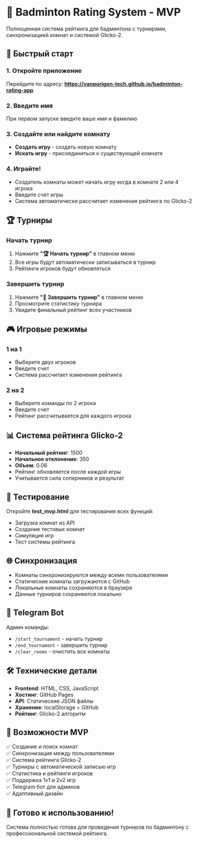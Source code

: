 # 🏸 Badminton Rating System - MVP

Полноценная система рейтинга для бадминтона с турнирами, синхронизацией комнат и системой Glicko-2.

## 🚀 Быстрый старт

### 1. Откройте приложение
Перейдите по адресу: **https://vanporigon-tech.github.io/badminton-rating-app**

### 2. Введите имя
При первом запуске введите ваше имя и фамилию

### 3. Создайте или найдите комнату
- **Создать игру** - создать новую комнату
- **Искать игру** - присоединиться к существующей комнате

### 4. Играйте!
- Создатель комнаты может начать игру когда в комнате 2 или 4 игрока
- Введите счет игры
- Система автоматически рассчитает изменения рейтинга по Glicko-2

## 🏆 Турниры

### Начать турнир
1. Нажмите **"🏆 Начать турнир"** в главном меню
2. Все игры будут автоматически записываться в турнир
3. Рейтинги игроков будут обновляться

### Завершить турнир
1. Нажмите **"🏁 Завершить турнир"** в главном меню
2. Просмотрите статистику турнира
3. Увидите финальный рейтинг всех участников

## 🎮 Игровые режимы

### 1 на 1
- Выберите двух игроков
- Введите счет
- Система рассчитает изменения рейтинга

### 2 на 2
- Выберите команды по 2 игрока
- Введите счет
- Рейтинг рассчитывается для каждого игрока

## 📊 Система рейтинга Glicko-2

- **Начальный рейтинг**: 1500
- **Начальное отклонение**: 350
- **Объем**: 0.06
- Рейтинг обновляется после каждой игры
- Учитывается сила соперников и результат

## 🔧 Тестирование

Откройте **test_mvp.html** для тестирования всех функций:
- Загрузка комнат из API
- Создание тестовых комнат
- Симуляция игр
- Тест системы рейтинга

## 🌐 Синхронизация

- Комнаты синхронизируются между всеми пользователями
- Статические комнаты загружаются с GitHub
- Локальные комнаты сохраняются в браузере
- Данные турниров сохраняются локально

## 📱 Telegram Bot

Админ команды:
- `/start_tournament` - начать турнир
- `/end_tournament` - завершить турнир
- `/clear_rooms` - очистить все комнаты

## 🛠️ Технические детали

- **Frontend**: HTML, CSS, JavaScript
- **Хостинг**: GitHub Pages
- **API**: Статические JSON файлы
- **Хранение**: localStorage + GitHub
- **Рейтинг**: Glicko-2 алгоритм

## 🎯 Возможности MVP

✅ Создание и поиск комнат  
✅ Синхронизация между пользователями  
✅ Система рейтинга Glicko-2  
✅ Турниры с автоматической записью игр  
✅ Статистика и рейтинги игроков  
✅ Поддержка 1v1 и 2v2 игр  
✅ Telegram бот для админов  
✅ Адаптивный дизайн  

## 🚀 Готово к использованию!

Система полностью готова для проведения турниров по бадминтону с профессиональной системой рейтинга.
